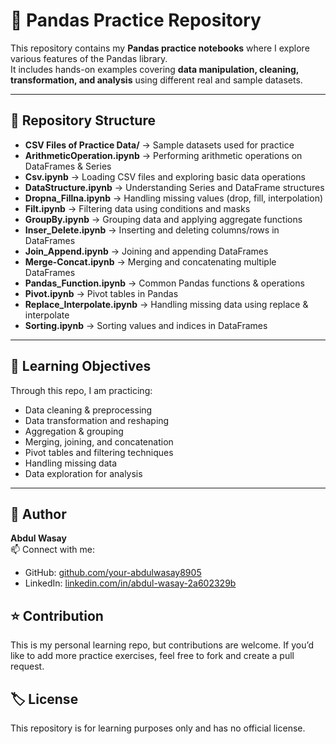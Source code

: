 # 🐼 Pandas Practice Repository

This repository contains my **Pandas practice notebooks** where I explore various features of the Pandas library.  
It includes hands-on examples covering **data manipulation, cleaning, transformation, and analysis** using different real and sample datasets.  

---

## 📂 Repository Structure  

- **CSV Files of Practice Data/** → Sample datasets used for practice  
- **ArithmeticOperation.ipynb** → Performing arithmetic operations on DataFrames & Series  
- **Csv.ipynb** → Loading CSV files and exploring basic data operations  
- **DataStructure.ipynb** → Understanding Series and DataFrame structures  
- **Dropna_Fillna.ipynb** → Handling missing values (drop, fill, interpolation)  
- **Filt.ipynb** → Filtering data using conditions and masks  
- **GroupBy.ipynb** → Grouping data and applying aggregate functions  
- **Inser_Delete.ipynb** → Inserting and deleting columns/rows in DataFrames  
- **Join_Append.ipynb** → Joining and appending DataFrames  
- **Merge-Concat.ipynb** → Merging and concatenating multiple DataFrames  
- **Pandas_Function.ipynb** → Common Pandas functions & operations  
- **Pivot.ipynb** → Pivot tables in Pandas  
- **Replace_Interpolate.ipynb** → Handling missing data using replace & interpolate  
- **Sorting.ipynb** → Sorting values and indices in DataFrames  

---

## 🎯 Learning Objectives  

Through this repo, I am practicing:  
- Data cleaning & preprocessing  
- Data transformation and reshaping  
- Aggregation & grouping  
- Merging, joining, and concatenation  
- Pivot tables and filtering techniques  
- Handling missing data  
- Data exploration for analysis  

---

## 👤 Author

**Abdul Wasay**  
📫 Connect with me:  
- GitHub: [github.com/your-abdulwasay8905](https://github.com/your-username) 
- LinkedIn: [linkedin.com/in/abdul-wasay-2a602329b](https://linkedin.com/in/your-link)  

## ⭐ Contribution

This is my personal learning repo, but contributions are welcome.
If you’d like to add more practice exercises, feel free to fork and create a pull request.

## 🏷️ License

This repository is for learning purposes only and has no official license.
